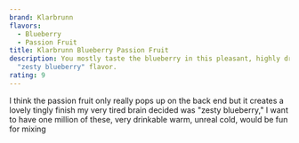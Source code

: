 ```yaml
---
brand: Klarbrunn
flavors:
  - Blueberry
  - Passion Fruit
title: Klarbrunn Blueberry Passion Fruit
description: You mostly taste the blueberry in this pleasant, highly drinkable
  "zesty blueberry" flavor.
rating: 9
---
```

I﻿ think the passion fruit only really pops up on the back end but it creates a lovely tingly finish my very tired brain decided was "zesty blueberry," I want to have one million of these, very drinkable warm, unreal cold, would be fun for mixing